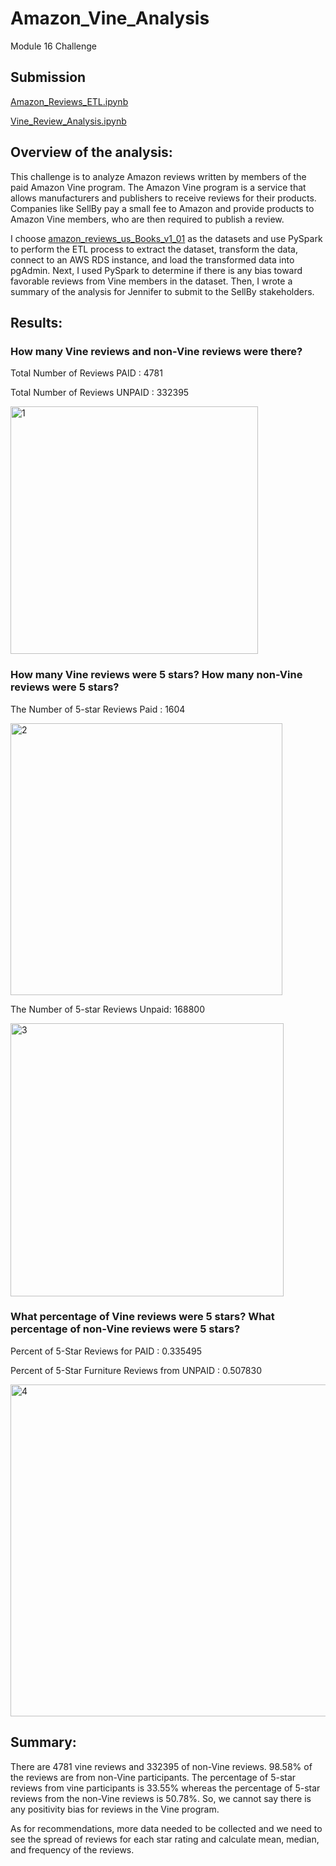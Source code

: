 # Amazon_Vine_Analysis

Module 16 Challenge

## Submission

[Amazon_Reviews_ETL.ipynb](Amazon_Reviews_ETL.ipynb)

[Vine_Review_Analysis.ipynb](Vine_Review_Analysis.ipynb)


## Overview of the analysis:  
This challenge is to analyze Amazon reviews written by members of the paid Amazon Vine program. The Amazon Vine program is a service that allows manufacturers and publishers to receive reviews for their products. Companies like SellBy pay a small fee to Amazon and provide products to Amazon Vine members, who are then required to publish a review.

I choose [amazon_reviews_us_Books_v1_01](https://s3.amazonaws.com/amazon-reviews-pds/tsv/amazon_reviews_us_Books_v1_01.tsv.gz) as the datasets and use PySpark to perform the ETL process to extract the dataset, transform the data, connect to an AWS RDS instance, and load the transformed data into pgAdmin. Next, I used PySpark to determine if there is any bias toward favorable reviews from Vine members in the dataset. Then, I wrote a summary of the analysis for Jennifer to submit to the SellBy stakeholders.

## Results: 

### How many Vine reviews and non-Vine reviews were there?

Total Number of Reviews PAID : 4781

Total Number of Reviews UNPAID : 332395


<img width="396" alt="1" src="https://user-images.githubusercontent.com/86527347/138576521-890b02c4-fc55-49da-ba4b-1a120be3c068.png">




### How many Vine reviews were 5 stars? How many non-Vine reviews were 5 stars?

The Number of 5-star Reviews Paid : 1604

<img width="435" alt="2" src="https://user-images.githubusercontent.com/86527347/138576518-ef7c184a-2985-4254-a9fd-fd1cc555c242.png">

The Number of 5-star Reviews Unpaid: 168800

<img width="437" alt="3" src="https://user-images.githubusercontent.com/86527347/138576519-6ef03e46-9067-48d9-8245-5231a8711ec7.png">


### What percentage of Vine reviews were 5 stars? What percentage of non-Vine reviews were 5 stars?

Percent of 5-Star Reviews for PAID : 0.335495

Percent of 5-Star Furniture Reviews from UNPAID : 0.507830

<img width="531" alt="4" src="https://user-images.githubusercontent.com/86527347/138576520-00c9bacc-c020-446c-b476-c45cea4e5c04.png">


## Summary:  

There are 4781 vine reviews and 332395 of non-Vine reviews. 98.58% of the reviews are from non-Vine participants. The percentage of 5-star reviews from vine participants is 33.55% whereas the percentage of 5-star reviews from the non-Vine reviews is 50.78%. So, we cannot say there is any positivity bias for reviews in the Vine program.

As for recommendations, more data needed to be collected and we need to see the spread of  reviews for each star rating and calculate mean, median, and  frequency of the reviews.



